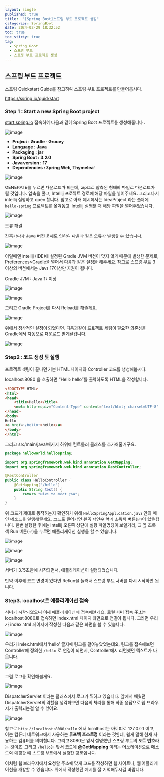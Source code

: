 ```yaml
---
layout: single
published: true
title:  "[Spring Boot]스프링 부트 프로젝트 생성"
categories: SpringBoot
date: 2024-02-29 18:32:52
toc: true
toc_sticky: true
tag:   
  - Spring Boot
  - 스프링 부트
  - 스프링 부트 프로젝트 생성
---
```


## 스프링 부트 프로젝트

스프링 Quickstart Guide를 참고하여 스프링 부트 프로젝트를 만들어봅시다. 

https://spring.io/quickstart

### Step 1 : Start a new Spring Boot project

[start.spring.io](http://start.spring.io/) 접속하여 다음과 같이 Spring Boot 프로젝트를 생성해줍니다 .

![image](https://github.com/BaxDailyGit/BaxDailyGit/assets/99312529/f3695d97-6e71-4dcb-b909-e28c097720c3)


- **Project : Gradle - Groovy**
- **Language : Java**
- **Packaging : jar**
- **Spring Boot : 3.2.0**
- **Java version : 17**
- **Dependencies : Spring Web, Thymeleaf**

![image](https://github.com/BaxDailyGit/BaxDailyGit/assets/99312529/4ee1130b-8070-4eb6-8b02-1e1ca8d67572)


GENERATE를 누르면 다운로드가 되는데, zip으로 압축된 형태의 파일로 다운로드가 될 것입니다. 압축을 풀고, Intellij 프로젝트 경로에 해당 파일을 넣어주세요. 그리고나서 intellij 실행하고 open 합니다. 참고로 아래 예시에서는 IdeaProject 라는 폴더에 `hello-spring` 프로젝트를 옮겨놓고, Intellij 실행할 때 해당 파일을 열어주었습니다. 

![image](https://github.com/BaxDailyGit/BaxDailyGit/assets/99312529/63f472d3-693b-459c-bbdf-eb5b49f3aa79)


오류 해결

간혹가다가 Java 버전 문제로 인하여  다음과 같은 오류가 발생할 수 있습니다. 

![image](https://github.com/BaxDailyGit/BaxDailyGit/assets/99312529/9bd882e1-9d14-400d-9b95-41081c9afb61)


이럴때엔 Intellij (IDE)에 설정된 Gradle JVM 버전이 맞지 않기 때문에 발생한 문제로, Preferences>Gradle을 열어서 다음과 같은 설정을 해주세요. 참고로 스프링 부트 3 이상의 버전에서는 Java 17이상만 지원이 됩니다. 

Gradle JVM : Java 17 이상

![image](https://github.com/BaxDailyGit/BaxDailyGit/assets/99312529/a4dec12a-c987-4d02-a4a7-8844c919f87c)


![image](https://github.com/BaxDailyGit/BaxDailyGit/assets/99312529/ac46a6a0-73d5-438f-a51e-4374e02b3ab3)


그리고 Gradle Project를 다시 Reload를 해줄게요. 

![image](https://github.com/BaxDailyGit/BaxDailyGit/assets/99312529/863aaf14-5438-41ba-8c61-2ab3160f8484)


위에서 정상적인 설정이 되었다면, 다음과같이 프로젝트 세팅이 필요한 의존성을 Gradle에서 자동으로 다운로드 받게될겁니다.

![image](https://github.com/BaxDailyGit/BaxDailyGit/assets/99312529/fd777119-7bd6-47db-a658-ec35b794bdc3)


### Step2 : 코드 생성 및 실행

프로젝트 셋팅이 끝나면 기본 HTML 페이지와 Controller 코드를 생성해봅시다. 

localhost:8080 을 호출하면 “Hello hello”를 출력하도록 HTML을 작성합니다.

```html
<!DOCTYPE HTML>
<html>
<head>
    <title>Hello</title>
    <meta http-equiv="Content-Type" content="text/html; charset=UTF-8" />
</head>
<body>
Hello
<a href="/hello">hello</a>
</body>
</html>
```

그리고 src/main/java/패키지 하위에 컨트롤러 클래스를 추가해줄거구요. 

```java
package helloworld.hellospring;

import org.springframework.web.bind.annotation.GetMapping;
import org.springframework.web.bind.annotation.RestController;

@RestController
public class HelloController {
	@GetMapping("/hello")
	public String test() {
		return "Nice to meet you";
	}
}
```

위 코드가 제대로 동작하는지 확인하기 위해 `HelloSpringApplication.java` 안의 메인 메소드를 실행해줄게요. 코드로 들어가면 왼쪽 라인수 옆에 초록색 버튼(✅)이 있을겁니다. 한번 실행한 후에는 intellij 오른쪽 상단에 실행 파일명칭이 보일거라, 그 옆 초록색 Run 버튼(✅)을 누르면 애플리케이션 실행을 할 수 있습니다. 

![image](https://github.com/BaxDailyGit/BaxDailyGit/assets/99312529/92a45b05-5acb-4c79-8c29-5f0f0cc0c6a7)


![image](https://github.com/BaxDailyGit/BaxDailyGit/assets/99312529/bbf4731f-a6ff-4db9-a21e-c0df9cde7e16)


![image](https://github.com/BaxDailyGit/BaxDailyGit/assets/99312529/0960a837-1ab6-437a-a3ab-439f34b5a3af)


서버가 3.15초만에 시작되면서, 애플리케이션이 실행되었습니다. 

만약 이후에 코드 변경이 있다면 ReRun을 눌러서 스프링 부트 서버를 다시 시작하면 됩니다. 

### Step3. localhost로 애플리케이션 접속

서버가 시작되었으니 이제 애플리케이션에 접속해볼게요. 로컬 서버 접속 주소는 localhost:8080로 접속하면 index.html 페이지 화면으로 연결이 됩니다. 그러면 우리가 index.html 페이지에 작성한 다음과 같은 화면을 볼 수 있습니다. 

![image](https://github.com/BaxDailyGit/BaxDailyGit/assets/99312529/20a4f70d-8330-402b-97cf-856fcc092c97)


우리가 index.html에서 ‘hello’ 글자에 링크를 걸어놓았었는데요, 링크를 접속해보면 Controller에 정의한 `/hello` 로 연결이 되면서, Controller에서 리턴했던 텍스트가 나옵니다.

![image](https://github.com/BaxDailyGit/BaxDailyGit/assets/99312529/b7e874d6-0952-46d6-9cb3-0afef976f3a5)


그럼 로그를 확인해볼게요.

![image](https://github.com/BaxDailyGit/BaxDailyGit/assets/99312529/5cdad7ee-b992-41b5-8127-43c6eb5d1023)


 DispatcherServlet 이라는 클래스에서 로그가 찍히고 있습니다. 앞에서 배웠던 DispatcherServlet의 역할을 생각해보면 다음의 처리를 통해 최종 응답으로 웹 브라우저가 출력되는걸 알 수 있어요. 

![image](https://github.com/BaxDailyGit/BaxDailyGit/assets/99312529/a8ff97f9-1bf8-4fd6-bf00-bc4dd5053a81)


참고로 `http://localhost:8080/hello` 에서 localhost는 아이피로 127.0.0.1 이고, 이는 컴퓨터 네트워크에서 사용하는 **루프백 호스트명** 이라는 것인데, 쉽게 말해 현재 사용하는 컴퓨터를 의미합니다. 그리고 8080은 앞서 설명했던 스프링 부트의 **포트 번호**라는 것이죠. 그리고 `/hello`는 앞서 코드에 **@GetMapping** 이라는 어노테이션으로 메소드와 매핑할 때 스프링 부트에서 설정한 경로입니다. 

이처럼 웹 브라우저에서 요청할 주소에 맞게 코드를 작성하면 웹 사이트나, 웹 어플리케이션을 개발할 수 있습니다. 위에서 작성했던 예시를 잘 기억해두시길 바랍니다.
